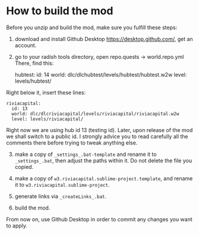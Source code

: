 # How to build the mod

Before you unzip and build the mod, make sure you fulfill these steps:
1) download and install Github Desktop https://desktop.github.com/, get an account.

2) go to your radish tools directory, open repo.quests -> world.repo.yml 
There, find this:

    hubtest:
      id: 14
      world: dlc/dlchubtest/levels/hubtest/hubtest.w2w
      level: levels/hubtest/

Right below it, insert these lines:

    riviacapital:
      id: 13
      world: dlc/dlcriviacapital/levels/riviacapital/riviacapital.w2w
      level: levels/riviacapital/

Right now we are using hub id 13 (testing id). Later, upon release of the mod we shall switch to a public id. I strongly advice you to read 
carefully all the comments there before trying to tweak anything else.

3) make a copy of `_settings_.bat-template` and rename it to `_settings_.bat`, then adjust the paths within it. Do not delete the file you copied.

4) make a copy of `w3.riviacapital.sublime-project.template`, and rename it to `w3.riviacapital.sublime-project`.

5) generate links via `_createLinks_.bat`.

6) build the mod.

From now on, use Github Desktop in order to commit any changes you want to apply.
